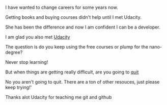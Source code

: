 I have wanted to change careers for some years now.

Getting books and buying courses didn't help until I met Udacity.

She has been the difference and now I am confident I can be a developer.

I am glad you also met [Udacity](http://www.udacity.com)

The question is do you keep using the free courses or plump for the nano-degree?

Never stop learning!

But when things are getting really difficult, are you going to [quit](../quit/quit.md)

No you aren't going to quit. There are a ton of other resouces, just please keep trying!'

Thanks alot Udacity for teaching me git and github
